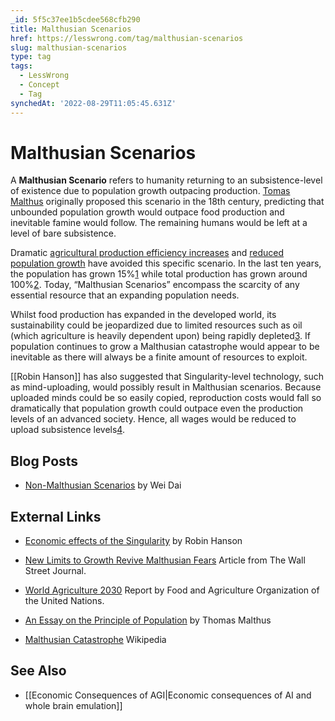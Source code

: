 ```yaml
---
_id: 5f5c37ee1b5cdee568cfb290
title: Malthusian Scenarios
href: https://lesswrong.com/tag/malthusian-scenarios
slug: malthusian-scenarios
type: tag
tags:
  - LessWrong
  - Concept
  - Tag
synchedAt: '2022-08-29T11:05:45.631Z'
---
```


# Malthusian Scenarios

A **Malthusian Scenario** refers to humanity returning to an subsistence-level of existence due to population growth outpacing production. [Tomas Malthus](https://en.wikipedia.org/wiki/Thomas_Malthus) originally proposed this scenario in the 18th century, predicting that unbounded population growth would outpace food production and inevitable famine would follow. The remaining humans would be left at a level of bare subsistence.

Dramatic [agricultural production efficiency increases](https://en.wikipedia.org/wiki/Green_Revolution) and [reduced population growth](https://en.wikipedia.org/wiki/Demographic_transition) have avoided this specific scenario. In the last ten years, the population has grown 15%[1](http://en.wikipedia.org/wiki/Population_growth#Human_population_growth_rate) while total production has grown around 100%[2](http://en.wikipedia.org/wiki/Gross_world_product#Historical_and_prehistorical_estimates). Today, “Malthusian Scenarios” encompass the scarcity of any essential resource that an expanding population needs.

Whilst food production has expanded in the developed world, its sustainability could be jeopardized due to limited resources such as oil (which agriculture is heavily dependent upon) being rapidly depleted[3](http://en.wikipedia.org/wiki/Oil_depletion#Catastrophe). If population continues to grow a Malthusian catastrophe would appear to be inevitable as there will always be a finite amount of resources to exploit.

[[Robin Hanson]] has also suggested that Singularity-level technology, such as mind-uploading, would possibly result in Malthusian scenarios. Because uploaded minds could be so easily copied, reproduction costs would fall so dramatically that population growth could outpace even the production levels of an advanced society. Hence, all wages would be reduced to upload subsistence levels[4](http://www.primitivism.com/uploads-dawn.htm).

## Blog Posts

- [Non-Malthusian Scenarios](http://lesswrong.com/lw/199/nonmalthusian_scenarios/) by Wei Dai

## External Links

- [Economic effects of the Singularity](http://spectrum.ieee.org/robotics/robotics-software/economics-of-the-singularity/) by Robin Hanson

- [New Limits to Growth Revive Malthusian Fears](http://online.wsj.com/article/SB120613138379155707.html) Article from The Wall Street Journal.

- [World Agriculture 2030](http://www.fao.org/english/newsroom/news/2002/7828-en.html) Report by Food and Agriculture Organization of the United Nations.

- [An Essay on the Principle of Population](http://www.econlib.org/library/Malthus/malPlong.html) by Thomas Malthus

- [Malthusian Catastrophe](http://en.wikipedia.org/wiki/Malthusian_catastrophe) Wikipedia

## See Also

- [[Economic Consequences of AGI|Economic consequences of AI and whole brain emulation]]
